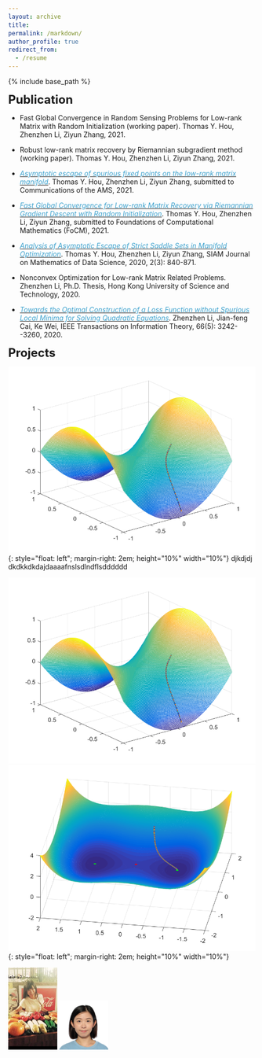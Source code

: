 ```yaml
---
layout: archive
title: 
permalink: /markdown/
author_profile: true
redirect_from:
  - /resume
---
```


{% include base_path %}



<span style="font-size:18pt;">**Publication**</span>
* Fast Global Convergence in Random Sensing Problems for Low-rank Matrix with Random Initialization (working paper). Thomas Y. Hou, Zhenzhen Li, Ziyun Zhang, 2021.

* Robust low-rank matrix recovery by Riemannian subgradient method (working paper). Thomas Y. Hou, Zhenzhen Li, Ziyun Zhang, 2021.

* [<span style="color:#3da2ce">*Asymptotic escape of spurious fixed points on the low-rank matrix manifold*</span>](https://arxiv.org/abs/2107.09207). Thomas Y. Hou, Zhenzhen Li, Ziyun Zhang, submitted to Communications of the AMS, 2021.

* [<span style="color:#3da2ce">*Fast Global Convergence for Low-rank Matrix Recovery via Riemannian Gradient Descent with Random Initialization*</span>](https://arxiv.org/abs/2012.15467). Thomas Y. Hou, Zhenzhen Li, Ziyun Zhang, submitted to Foundations of Computational Mathematics (FoCM), 2021.

* [<span style="color:#3da2ce">*Analysis of Asymptotic Escape of Strict Saddle Sets in Manifold Optimization*</span>](https://epubs.siam.org/doi/abs/10.1137/19M129437X?mobileUi=0&). Thomas Y. Hou, Zhenzhen Li, Ziyun Zhang, SIAM Journal on Mathematics of Data Science, 2020, 2(3): 840-871.

* Nonconvex Optimization for Low-rank Matrix Related Problems. Zhenzhen Li, Ph.D. Thesis, Hong Kong University of Science and Technology, 2020.

*  [<span style="color:#3da2ce">*Towards the Optimal Construction of a Loss Function without Spurious Local Minima for Solving Quadratic Equations*</span>](https://ieeexplore.ieee.org/document/8918236). Zhenzhen Li, Jian-feng Cai, Ke Wei, IEEE Transactions on Information Theory, 66(5): 3242--3260, 2020.

<span style="font-size:18pt;">**Projects**</span>

![image](/images/es1.png){: style="float: left"; margin-right: 2em; height="10%" width="10%"}
djkdjdj
dkdkkdkdajdaaaafnslsdlndflsdddddd

![](/images/es1.png) ![](/images/es2.png){: style="float: left"; margin-right: 2em; height="10%" width="10%"}

<p float="left">
  <img src="images/profile.png" width="100" />
  <img src="images/profile2.jpg" width="100" /> 
</p>

